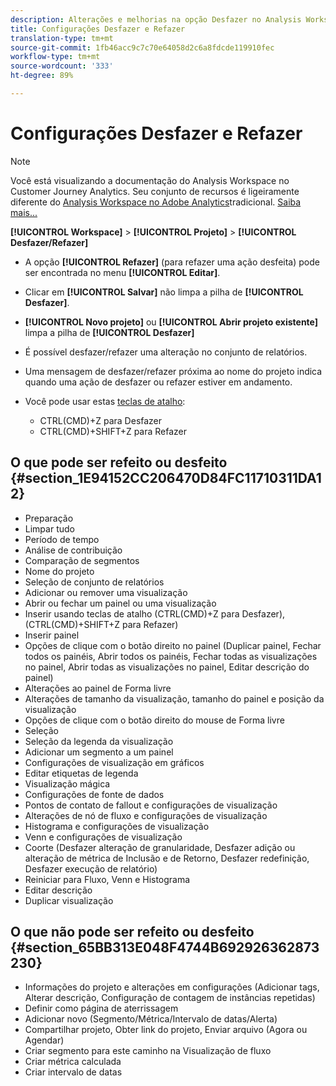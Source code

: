 ```yaml
---
description: Alterações e melhorias na opção Desfazer no Analysis Workspace
title: Configurações Desfazer e Refazer
translation-type: tm+mt
source-git-commit: 1fb46acc9c7c70e64058d2c6a8fdcde119910fec
workflow-type: tm+mt
source-wordcount: '333'
ht-degree: 89%

---
```



# Configurações Desfazer e Refazer

>[!NOTE]
>
>Você está visualizando a documentação do Analysis Workspace no Customer Journey Analytics. Seu conjunto de recursos é ligeiramente diferente do [Analysis Workspace no Adobe Analytics](https://docs.adobe.com/content/help/pt-BR/analytics/analyze/analysis-workspace/home.html)tradicional. [Saiba mais...](/help/getting-started/cja-aa.md)

**[!UICONTROL Workspace]** > **[!UICONTROL Projeto]** > **[!UICONTROL Desfazer/Refazer]**

* A opção **[!UICONTROL Refazer]** (para refazer uma ação desfeita) pode ser encontrada no menu **[!UICONTROL Editar]**.

* Clicar em **[!UICONTROL Salvar]** não limpa a pilha de **[!UICONTROL Desfazer]**.

* **[!UICONTROL Novo projeto]** ou **[!UICONTROL Abrir projeto existente]** limpa a pilha de **[!UICONTROL Desfazer]**

* É possível desfazer/refazer uma alteração no conjunto de relatórios.
* Uma mensagem de desfazer/refazer próxima ao nome do projeto indica quando uma ação de desfazer ou refazer estiver em andamento.
* Você pode usar estas [teclas de atalho](/help/analysis-workspace/build-workspace-project/fa-shortcut-keys.md):

   * CTRL(CMD)+Z para Desfazer
   * CTRL(CMD)+SHIFT+Z para Refazer

## O que pode ser refeito ou desfeito {#section_1E94152CC206470D84FC11710311DA12}

* Preparação
* Limpar tudo
* Período de tempo
* Análise de contribuição
* Comparação de segmentos
* Nome do projeto
* Seleção de conjunto de relatórios
* Adicionar ou remover uma visualização
* Abrir ou fechar um painel ou uma visualização
* Inserir usando teclas de atalho (CTRL(CMD)+Z para Desfazer), (CTRL(CMD)+SHIFT+Z para Refazer)
* Inserir painel
* Opções de clique com o botão direito no painel (Duplicar painel, Fechar todos os painéis, Abrir todos os painéis, Fechar todas as visualizações no painel, Abrir todas as visualizações no painel, Editar descrição do painel)
* Alterações ao painel de Forma livre
* Alterações de tamanho da visualização, tamanho do painel e posição da visualização
* Opções de clique com o botão direito do mouse de Forma livre
* Seleção
* Seleção da legenda da visualização
* Adicionar um segmento a um painel
* Configurações de visualização em gráficos
* Editar etiquetas de legenda
* Visualização mágica
* Configurações de fonte de dados
* Pontos de contato de fallout e configurações de visualização
* Alterações de nó de fluxo e configurações de visualização
* Histograma e configurações de visualização
* Venn e configurações de visualização
* Coorte (Desfazer alteração de granularidade, Desfazer adição ou alteração de métrica de Inclusão e de Retorno, Desfazer redefinição, Desfazer execução de relatório)
* Reiniciar para Fluxo, Venn e Histograma
* Editar descrição
* Duplicar visualização

## O que não pode ser refeito ou desfeito {#section_65BB313E048F4744B692926362873230}

* Informações do projeto e alterações em configurações (Adicionar tags, Alterar descrição, Configuração de contagem de instâncias repetidas)
* Definir como página de aterrissagem
* Adicionar novo (Segmento/Métrica/Intervalo de datas/Alerta)
* Compartilhar projeto, Obter link do projeto, Enviar arquivo (Agora ou Agendar)
* Criar segmento para este caminho na Visualização de fluxo
* Criar métrica calculada
* Criar intervalo de datas

